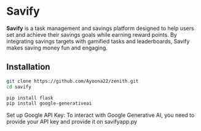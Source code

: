 # Savify

**Savify** is a task management and savings platform designed to help users set and achieve their savings goals while earning reward points. By integrating savings targets with gamified tasks and leaderboards, Savify makes saving money fun and engaging.

## Installation
```bash
git clone https://github.com/Ayoona22/zenith.git
cd savify
```
```bash
pip install flask
pip install google-generativeai
```
Set up Google API Key: To interact with Google Generative AI, you need to provide your API key and provide it on savifyapp.py

